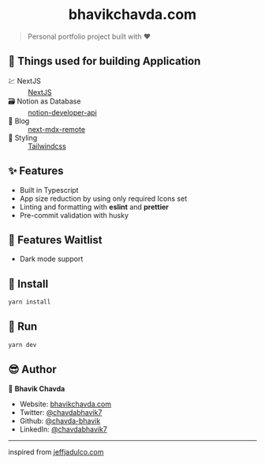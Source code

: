 <h1 align="center">bhavikchavda.com</h1>

> Personal portfolio project built with ❤️️

## 🤖 Things used for building Application
<dl>
  <dt>💹 NextJS</dt>
  <dd><a href="https://nextjs.org/" target="_blank">NextJS</a></dd>
  
  <dt>🗃 Notion as Database</dt>
  <dd><a href="https://developers.notion.com/" target="_blank">notion-developer-api</a></dd>
  
  <dt>📃 Blog</dt>
  <dd><a href="https://github.com/hashicorp/next-mdx-remote" target="_blank">next-mdx-remote</a></dd>
  
  <dt>💅 Styling</dt>
  <dd><a href="https://tailwindcss.com" target="_blank">Tailwindcss</a></dd>
</dl>

## ✨ Features
* Built in Typescript
* App size reduction by using only required Icons set
* Linting and formatting with **eslint** and **prettier**
* Pre-commit validation with husky

## 🚥 Features Waitlist
* Dark mode support

## 📩 Install
```sh
yarn install
```

## 💨 Run
```sh
yarn dev
```

## 😎 Author

👤 **Bhavik Chavda**

* Website: [bhavikchavda.com](http://www.bhavikchavda.com)
* Twitter: [@chavdabhavik7](https://twitter.com/chavdabhavik7)
* Github: [@chavda-bhavik](https://github.com/chavda-bhavik)
* LinkedIn: [@chavdabhavik7](https://linkedin.com/in/chavdabhavik7)

---
inspired from [jeffjadulco.com](https://www.jeffjadulco.com)
